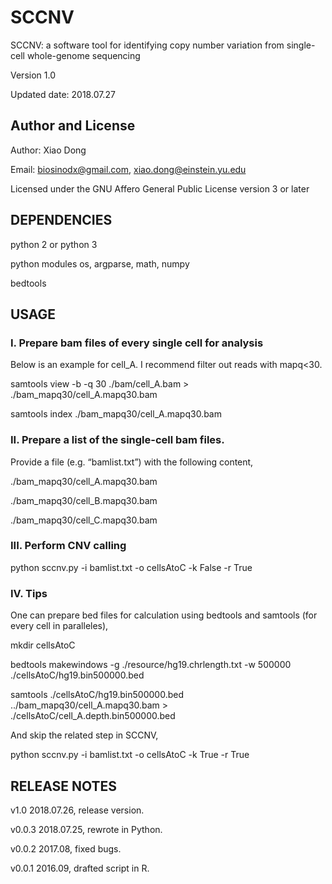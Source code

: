 # SCCNV
SCCNV: a software tool for identifying copy number variation from single-cell whole-genome sequencing

Version 1.0

Updated date: 2018.07.27

#####
## Author and License

Author: Xiao Dong

Email: biosinodx@gmail.com, xiao.dong@einstein.yu.edu

Licensed under the GNU Affero General Public License version 3 or later

#####
## DEPENDENCIES

python 2 or python 3

python modules os, argparse, math, numpy

bedtools

#####
## USAGE

### I. Prepare bam files of every single cell for analysis

Below is an example for cell_A. I recommend filter out reads with mapq<30.

samtools view -b -q 30 ./bam/cell_A.bam > ./bam_mapq30/cell_A.mapq30.bam

samtools index ./bam_mapq30/cell_A.mapq30.bam

### II. Prepare a list of the single-cell bam files.

Provide a file (e.g. “bamlist.txt”) with the following content,

./bam_mapq30/cell_A.mapq30.bam

./bam_mapq30/cell_B.mapq30.bam

./bam_mapq30/cell_C.mapq30.bam

### III. Perform CNV calling

python sccnv.py -i bamlist.txt -o cellsAtoC -k False -r True

### IV. Tips

One can prepare bed files for calculation using bedtools and samtools (for every cell in paralleles),

mkdir cellsAtoC

bedtools makewindows -g ./resource/hg19.chrlength.txt -w 500000 ./cellsAtoC/hg19.bin500000.bed

samtools ./cellsAtoC/hg19.bin500000.bed ../bam_mapq30/cell_A.mapq30.bam > ./cellsAtoC/cell_A.depth.bin500000.bed

And skip the related step in SCCNV,

python sccnv.py -i bamlist.txt -o cellsAtoC -k True -r True

#####
## RELEASE NOTES

v1.0 2018.07.26, release version.

v0.0.3 2018.07.25, rewrote in Python.

v0.0.2 2017.08, fixed bugs.

v0.0.1 2016.09, drafted script in R.
